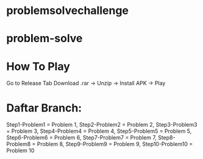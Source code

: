 # problemsolvechallenge
# problem-solve
# How To Play
Go to Release Tab
Download .rar -> Unzip -> Install APK -> Play
# Daftar Branch:
Step1-Problem1 = Problem 1, 
Step2-Problem2 = Problem 2, 
Step3-Problem3 = Problem 3, 
Step4-Problem4 = Problem 4, 
Step5-Problem5 = Problem 5, 
Step6-Problem6 = Problem 6, 
Step7-Problem7 = Problem 7, 
Step8-Problem8 = Problem 8, 
Step9-Problem9 = Problem 9, 
Step10-Problem10 = Problem 10

